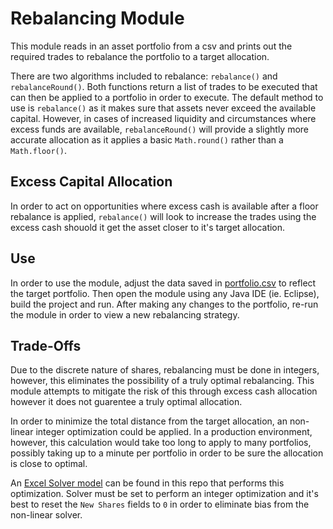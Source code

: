 # Rebalancing Module

This module reads in an asset portfolio from a csv and prints out the required trades to rebalance the portfolio to a target allocation.

There are two algorithms included to rebalance: `rebalance()` and `rebalanceRound()`. Both functions return a list of trades to be executed that can then be applied to a portfolio in order to execute. The default method to use is `rebalance()` as it makes sure that assets never exceed the available capital. However, in cases of increased liquidity and circumstances where excess funds are available, `rebalanceRound()` will provide a slightly more accurate allocation as it applies a basic `Math.round()` rather than a `Math.floor()`.

## Excess Capital Allocation

In order to act on opportunities where excess cash is available after a floor rebalance is applied, `rebalance()` will look to increase the trades using the excess cash shouold it get the asset closer to it's target allocation.

## Use

In order to use the module, adjust the data saved in [portfolio.csv](/src/portflio.csv) to reflect the target portfolio. Then open the module using any Java IDE (ie. Eclipse), build the project and run. After making any changes to the portfolio, re-run the module in order to view a new rebalancing strategy.

## Trade-Offs

Due to the discrete nature of shares, rebalancing must be done in integers, however, this eliminates the possibility of a truly optimal rebalancing. This module attempts to mitigate the risk of this through excess cash allocation however it does not guarentee a truly optimal allocation. 

In order to minimize the total distance from the target allocation, an non-linear integer optimization could be applied. In a production environment, however, this calculation would take too long to apply to many portfolios, possibly taking up to a minute per portfolio in order to be sure the allocation is close to optimal.

An [Excel Solver model](/PortfolioRebalance.xlsx) can be found in this repo that performs this optimization. Solver must be set to perform an integer optimization and it's best to reset the `New Shares` fields to `0` in order to eliminate bias from the non-linear solver.
